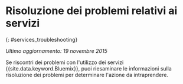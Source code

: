 
# Risoluzione dei problemi relativi ai servizi
{: #services_troubleshooting}

*Ultimo aggiornamento: 19 novembre 2015*

Se riscontri dei problemi con l'utilizzo dei servizi {{site.data.keyword.Bluemix}},
puoi riesaminare le informazioni sulla risoluzione dei problemi per determinare l'azione da
intraprendere.
